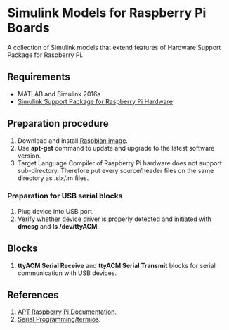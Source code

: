 # Simulink Models for Raspberry Pi Boards
A collection of Simulink models that extend features of Hardware Support Package for Raspberry Pi.

## Requirements
* MATLAB and Simulink 2016a
* [Simulink Support Package for Raspberry Pi Hardware](https://www.mathworks.com/hardware-support/raspberry-pi-simulink.html)

## Preparation procedure
1. Download and install [Raspbian image](https://www.raspberrypi.org/downloads/).
2. Use **apt-get** command to update and upgrade to the latest software version.
3. Target Language Compiler of Raspberry Pi hardware does not support sub-directory. Therefore put every source/header files on the same directory as .slx/.m files. 

### Preparation for USB serial blocks
1. Plug device into USB port.
2. Verify whether device driver is properly detected and initiated with **dmesg** and **ls /dev/ttyACM**. 

## Blocks
1. **ttyACM Serial Receive** and **ttyACM Serial Transmit** blocks for serial communication with USB devices.

## References
1. [APT Raspberry Pi Documentation](https://www.raspberrypi.org/documentation/linux/software/apt.md).
2. [Serial Programming/termios](https://en.wikibooks.org/wiki/Serial_Programming/termios).
